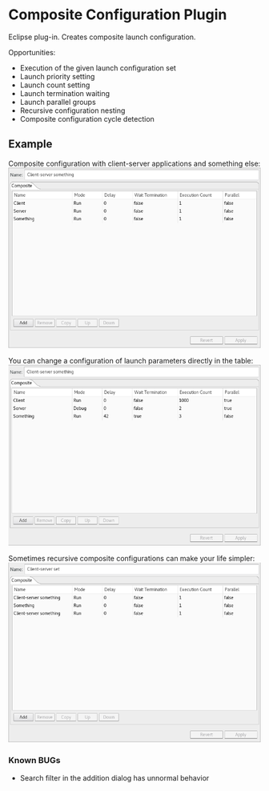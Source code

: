 # Composite Configuration Plugin
Eclipse plug-in. Creates composite launch configuration.

Opportunities:

   - Execution of the given launch configuration set
   - Launch priority setting
   - Launch count setting
   - Launch termination waiting
   - Launch parallel groups
   - Recursive configuration nesting
   - Composite configuration cycle detection

   
## Example
Composite configuration with client-server applications and something else:
![N|Solid](https://github.com/amfipter/composite/blob/master/composite1.png?raw=true)

You can change a configuration of launch parameters directly in the table:
![N|Solid](https://github.com/amfipter/composite/blob/master/composite2.png?raw=true)

Sometimes recursive composite configurations can make your life simpler:
![N|Solid](https://github.com/amfipter/composite/blob/master/composite3.png?raw=true)


### Known BUGs
- Search filter in the addition dialog has unnormal behavior 
